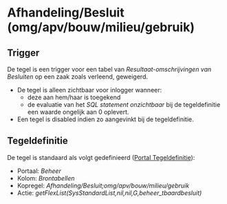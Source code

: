 # Afhandeling/Besluit (omg/apv/bouw/milieu/gebruik)

## Trigger

De tegel is een trigger voor een tabel van *Resultaat-omschrijvingen van Besluiten* op een zaak zoals verleend, geweigerd.

* De tegel is alleen zichtbaar voor inlogger wanneer:
  * deze aan hem/haar is toegekend
  * de evaluatie van het *SQL statement onzichtbaar* bij de tegeldefinitie een waarde ongelijk aan 0 oplevert.
* Een tegel is disabled indien zo aangevinkt bij de tegeldefinitie.

## Tegeldefinitie

De tegel is standaard als volgt gedefinieerd ([Portal Tegeldefinitie](../../../../instellen_inrichten/portaldefinitie/portal_tegel.md)):

* Portaal: *Beheer*
* Kolom: *Brontabellen*
* Kopregel: *Afhandeling/Besluit;omg/apv/bouw/milieu/gebruik*
* Actie: *getFlexList(SysStandardList,nil,nil,G,beheer_tbaardbesluit)*
